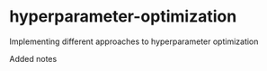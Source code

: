 # hyperparameter-optimization
Implementing different approaches to hyperparameter optimization

Added notes